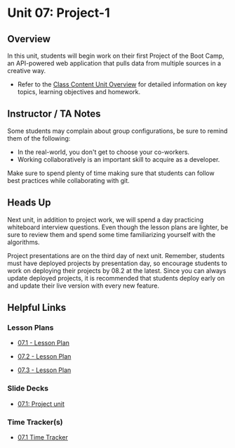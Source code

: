# Unit 07: Project-1

## Overview

In this unit, students will begin work on their first Project of the Boot Camp, an API-powered web application that pulls data from multiple sources in a creative way.

  * Refer to the [Class Content Unit Overview](../../../01-Class-Content/07-Project-1/README.md) for detailed information on key topics, learning objectives and homework.

## Instructor / TA Notes

Some students may complain about group configurations, be sure to remind them of the following:

  * In the real-world, you don't get to choose your co-workers.
  * Working collaboratively is an important skill to acquire as a developer.

Make sure to spend plenty of time making sure that students can follow best practices while collaborating with git.

## Heads Up

Next unit, in addition to project work, we will spend a day practicing whiteboard interview questions. Even though the lesson plans are lighter, be sure to review them and spend some time familiarizing yourself with the algorithms. 

Project presentations are on the third day of next unit. Remember, students must have deployed projects by presentation day, so encourage students to work on deploying their projects by 08.2 at the latest. Since you can always update deployed projects, it is recommended that students deploy early on and update their live version with every new feature.

## Helpful Links

### Lesson Plans

  * [07.1 - Lesson Plan](01-Day/07.1-LESSON-PLAN.md)

  * [07.2 - Lesson Plan](02-Day/07.2-LESSON-PLAN.md)

  * [07.3 - Lesson Plan](03-Day/07.3-LESSON-PLAN.md)

### Slide Decks

  * [07.1: Project unit](https://docs.google.com/presentation/d/1mCsAsRtwjGncXqq17bIJUZGNV26wqjqeuhWTQvnoLa0/edit?usp=sharing)

### Time Tracker(s)

* [07.1 Time Tracker](https://drive.google.com/open?id=1i6RK5P8ZPQEwF8rcis89Er9LF61jPUTy)
